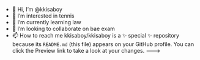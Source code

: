 - 👋 Hi, I’m @kkisaboy
- 👀 I’m interested in tennis
- 🌱 I’m currently learning law
- 💞️ I’m looking to collaborate on bae exam
- 📫 How to reach me 
kkisaboy/kkisaboy is a ✨ special ✨ repository because its `README.md` (this file) appears on your GitHub profile.
You can click the Preview link to take a look at your changes.
--->
